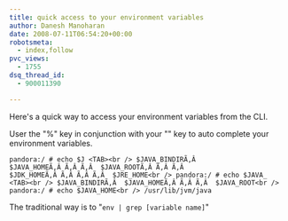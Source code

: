```yaml
---
title: quick access to your environment variables
author: Danesh Manoharan
date: 2008-07-11T06:54:20+00:00
robotsmeta:
  - index,follow
pvc_views:
  - 1755
dsq_thread_id:
  - 900011390

---
```

Here's a quick way to access your environment variables from the CLI.

User the "%" key in conjunction with your "<tab>" key to auto complete your environment variables.

`pandora:/ # echo $J <TAB><br />
$JAVA_BINDIRÃ‚Â  $JAVA_HOMEÃ‚Â Ã‚Â Ã‚Â  $JAVA_ROOTÃ‚Â Ã‚Â Ã‚Â  $JDK_HOMEÃ‚Â Ã‚Â Ã‚Â Ã‚Â  $JRE_HOME<br />
pandora:/ # echo $JAVA_ <TAB><br />
$JAVA_BINDIRÃ‚Â  $JAVA_HOMEÃ‚Â Ã‚Â Ã‚Â  $JAVA_ROOT<br />
pandora:/ # echo $JAVA_HOME<br />
/usr/lib/jvm/java`

The traditional way is to "`env | grep [variable name]`"